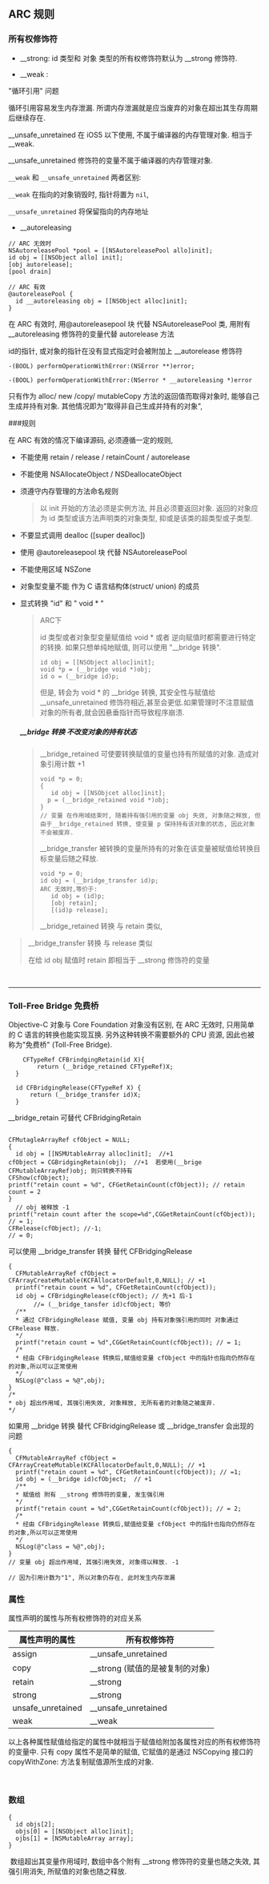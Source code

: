 ## ARC 规则

### 所有权修饰符

+ \_\_strong:  id 类型和 对象 类型的所有权修饰符默认为 \_\_strong 修饰符.

+ \_\_weak :  

 "循环引用" 问题 

循环引用容易发生内存泄漏. 所谓内存泄漏就是应当废弃的对象在超出其生存周期后继续存在.

 \_\_unsafe_unretained 在 iOS5 以下使用, 不属于编译器的内存管理对象. 相当于\_\_weak. 

\_\_unsafe_unretained 修饰符的变量不属于编译器的内存管理对象.

`__weak` 和 `__unsafe_unretained` 两者区别:

`__weak` 在指向的对象销毁时, 指针将置为 `nil`,

`__unsafe_unretained` 将保留指向的内存地址

+ \_\_autoreleasing 

```objc
// ARC 无效时
NSAutoreleasePool *pool = [[NSAutoreleasePool allo]init];
id obj = [[NSObject allo] init];
[obj autorelease];
[pool drain]
```

```objc
// ARC 有效
@autoreleasePool {
  id __autoreleasing obj = [[NSObject alloc]init];
}
```

在 ARC 有效时, 用@autoreleasepool 块 代替 NSAutoreleasePool 类, 用附有 \_\_autoreleasing 修饰符的变量代替 autorelease 方法

id的指针, 或对象的指针在没有显式指定时会被附加上 \_\_autorelease 修饰符

```objc
-(BOOL) performOperationWithError:(NSError **)error;
```

```objc
-(BOOL) performOperationWithError:(NSerror * __autoreleasing *)error
```

只有作为 alloc/ new /copy/ mutableCopy 方法的返回值而取得对象时, 能够自己生成并持有对象. 其他情况即为"取得非自己生成并持有的对象", 

###规则

在 ARC 有效的情况下编译源码, 必须遵循一定的规则, 

+ 不能使用 retain / release / retainCount / autorelease

+ 不能使用 NSAllocateObject / NSDeallocateObject

+ 须遵守内存管理的方法命名规则

  >以 init 开始的方法必须是实例方法, 并且必须要返回对象. 返回的对象应为 id 类型或该方法声明类的对象类型, 抑或是该类的超类型或子类型.

  

+ 不要显式调用 dealloc ([super dealloc])

+ 使用 @autoreleasepool 块 代替 NSAutoreleasePool

+ 不能使用区域 NSZone

+ 对象型变量不能 作为 C 语言结构体(struct/ union) 的成员

+ 显式转换 "id" 和  " void * "

  > ARC下
  >
  > id 类型或者对象型变量赋值给 void * 或者 逆向赋值时都需要进行特定的转换. 如果只想单纯地赋值, 则可以使用 "\_\_bridge 转换".
  >
  > ```objc
  > id obj = [[NSObject alloc]init];
  > void *p = (__bridge void *)obj;
  > id o = (__bridge id)p;
  > ```
  >
  > 但是, 转会为 void * 的 \_\_bridge 转换, 其安全性与赋值给 __unsafe_unretained 修饰符相近,甚至会更低.如果管理时不注意赋值对象的所有者,就会因悬垂指针而导致程序崩溃.

  
  
  ##### __bridge 转换 不改变对象的持有状态 
  
   >  \_\_bridge_retained   可使要转换赋值的变量也持有所赋值的对象. 造成对象引用计数 +1
  >
  >  ```objc
  >  void *p = 0;
  >  {
  >  	id obj = [[NSObjcet alloc]init];
  >    p = (__bridge_retained void *)obj;
  >  }
  >  // 变量 在作用域结束时, 随着持有强引用的变量 obj 失效, 对象随之释放, 但由于__bridge_retained 转换, 使变量 p 保持持有该对象的状态, 因此对象不会被废弃.
  >  ```
  >
  >  
  >
  >  \_\_bridge_transfer  被转换的变量所持有的对象在该变量被赋值给转换目标变量后随之释放.
  >
  >  ```objc
  >  void *p = 0;
  >  id obj = (__bridge_transfer id)p;
  >  ARC 无效时,等价于:
  >  	id obj = (id)p;
  >  	[obj retain];
  >  	[(id)p release];
  >  
  >  ```
  >
  >  __bridge_retained 转换 与 retain 类似,
  >
>  __bridge_transfer 转换 与 release 类似
  >
>  在给 id obj 赋值时 retain 即相当于 __strong 修饰符的变量


  ​	

___________

  ### Toll-Free Bridge 免费桥

  Objective-C 对象与 Core Foundation 对象没有区别, 在 ARC 无效时, 只用简单的 C 语言的转换也能实现互换. 另外这种转换不需要额外的 CPU 资源, 因此也被称为"免费桥" (Toll-Free Bridge).

```objc
	CFTypeRef CFBrindgingRetain(id X){
		return (__bridge_retained CFTypeRef)X;
  }
```


```objc
  id CFBridgingRelease(CFTypeRef X) {
	  return (__bridge_transfer id)X;
  }
```

\__bridge_retain 可替代  CFBridgingRetain 

  ```objc

CFMutagleArrayRef cfObject = NULL;
{
	id obj = [[NSMUtableArray alloc]init];  //+1
  cfObject = CGBridgingRetain(obj);  //+1  若使用(__brige CFMutableArrayRef)obj; 则只转换不持有
  CFShow(cfObject);
  printf("retain count = %d", CFGetRetainCount(cfObject)); // retain count = 2
}
	// obj 被释放 -1
printf("retain count after the scope=%d",CGGetRetainCount(cfObject)); // = 1;
CFRelease(cfObject); //-1;
// = 0;
  ```



可以使用 \__bridge_transfer 转换 替代 CFBridgingRelease 

```objc
{
  CFMutableArrayRef cfObject = CFArrayCreateMutable(KCFAllocatorDefault,0,NULL); // +1
  printf("retain count = %d", CFGetRetainCount(cfObject));
  id obj = CFBridgingRelease(cfObject); // 先+1 后-1 
       //= (__bridge_tansfer id)cfObject; 等价
  /**
  * 通过 CFBridgingRelease 赋值, 变量 obj 持有对象强引用的同时 对象通过 CFRelease 释放.
  */
  printf("retain count = %d",CGGetRetainCount(cfObject)); // = 1;
  /*
  * 经由 CFBridgingRelease 转换后,赋值给变量 cfObject 中的指针也指向仍然存在的对象,所以可以正常使用
  */
  NSLog(@"class = %@",obj);
}
/*
* obj 超出作用域, 其强引用失效, 对象释放, 无所有者的对象随之被废弃.
*/ 
```

如果用 \_\_bridge 转换 替代 CFBridgingRelease 或 \__bridge_transfer 会出现的问题

```objc
{
  CFMutableArrayRef cfObject = CFArrayCreateMutable(KCFAllocatorDefault,0,NULL); // +1
  printf("retain count = %d", CFGetRetainCount(cfObject)); // =1;
  id obj = (__bridge id)cfObject;  // +1
  /** 
  * 赋值给 附有 __strong 修饰符的变量, 发生强引用
  */
  printf("retain count = %d",CGGetRetainCount(cfObject)); // = 2;
  /*
  * 经由 CFBridgingRelease 转换后,赋值给变量 cfObject 中的指针也指向仍然存在的对象,所以可以正常使用
  */
  NSLog(@"class = %@",obj);
}
// 变量 obj 超出作用域, 其强引用失效, 对象得以释放. -1
 
// 因为引用计数为"1", 所以对象仍存在, 此时发生内存泄漏
```

### 属性

属性声明的属性与所有权修饰符的对应关系

| 属性声明的属性    | 所有权修饰符                    |
| ---------------------- | ------------------------------- |
| assign            | __unsafe_unretained             |
| copy              | __strong (赋值的是被复制的对象) |
| retain            | __strong                        |
| strong            | __strong                        |
| unsafe_unretained | __unsafe_unretained             |
| weak              | __weak                          |

​	以上各种属性赋值给指定的属性中就相当于赋值给附加各属性对应的所有权修饰符的变量中. 只有 copy 属性不是简单的赋值, 它赋值的是通过 NSCopying 接口的 copyWithZone: 方法复制赋值源所生成的对象.

​	

### 数组

```objc
{
  id objs[2];
  objs[0] = [[NSObject alloc]init];
  ojbs[1] = [NSMutableArray array];
}
```

​	数组超出其变量作用域时, 数组中各个附有 __strong 修饰符的变量也随之失效, 其强引用消失, 所赋值的对象也随之释放.









